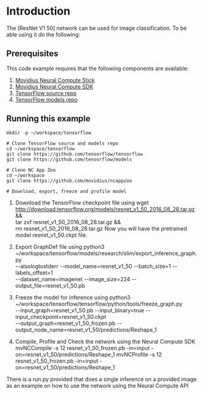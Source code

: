 
# Introduction
The [ResNet V1 50] network can be used for image classification.
To be able using it do the following:

## Prerequisites

This code example requires that the following components are available:
1. <a href="https://developer.movidius.com/buy" target="_blank">Movidius Neural Compute Stick</a>
2. <a href="https://developer.movidius.com/start" target="_blank">Movidius Neural Compute SDK</a>
3. <a href="https://github.com/tensorflow/tensorflow" target="_blank">TensorFlow source repo</a>
4. <a href="https://github.com/tensorflow/models" target="_blank">TensorFlow models repo</a>

## Running this example

~~~
mkdir -p ~/workspace/tensorflow

# Clone TensorFlow source and models repo
cd ~/workspace/tensorflow
git clone https://github.com/tensorflow/tensorflow
git clone https://github.com/tensorflow/models

# Clone NC App Zoo
cd ~/workspace
git clone https://github.com/movidius/ncappzoo

# Download, export, freeze and profile model
~~~

1. Download the TensorFlow checkpoint file using
wget http://download.tensorflow.org/models/resnet_v1_50_2016_08_28.tar.gz && \
tar zxf resnet_v1_50_2016_08_28.tar.gz && \
rm resnet_v1_50_2016_08_28.tar.gz
Now you will have the pretrained model resnet_v1_50.ckpt file.
	
2. Export GraphDef file using
python3 ~/workspace/tensorflow/models/research/slim/export_inference_graph.py \
--alsologtostderr --model_name=resnet_v1_50 --batch_size=1 --labels_offset=1 \
--dataset_name=imagenet --image_size=224 --output_file=resnet_v1_50.pb

3. Freeze the model for inference using
python3 ~/workspace/tensorflow/tensorflow/python/tools/freeze_graph.py \
--input_graph=resnet_v1_50.pb --input_binary=true --input_checkpoint=resnet_v1_50.ckpt \
--output_graph=resnet_v1_50_frozen.pb --output_node_name=resnet_v1_50/predictions/Reshape_1

4. Compile, Profile and Check the network using the Neural Compute SDK
mvNCCompile -s 12 resnet_v1_50_frozen.pb -in=input -on=resnet_v1_50/predictions/Reshape_1
mvNCProfile -s 12 resnet_v1_50_frozen.pb -in=input -on=resnet_v1_50/predictions/Reshape_1

There is a run.py provided that does a single inference on a provided image as an example on
how to use the network using the Neural Compute API


